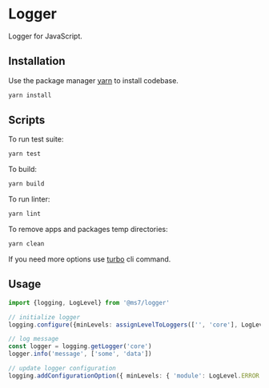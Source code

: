 # Logger

Logger for JavaScript.

## Installation

Use the package manager [yarn](https://classic.yarnpkg.com/en/docs/install#debian-stable) to install codebase.

```bash
yarn install
```

## Scripts

To run test suite:
```bash
yarn test
```

To build:
```bash
yarn build
```

To run linter:
```bash
yarn lint
```

To remove apps and packages temp directories:
```bash
yarn clean
```

If you need more options use [turbo](https://turborepo.org/docs/core-concepts/filtering) cli command.

## Usage

```ts
import {logging, LogLevel} from '@ms7/logger'

// initialize logger
logging.configure({minLevels: assignLevelToLoggers(['', 'core'], LogLevel.INFO)}).registerConsoleLogger()

// log message
const logger = logging.getLogger('core')
logger.info('message', ['some', 'data'])

// update logger configuration
logging.addConfigurationOption({ minLevels: { 'module': LogLevel.ERROR }})
```
